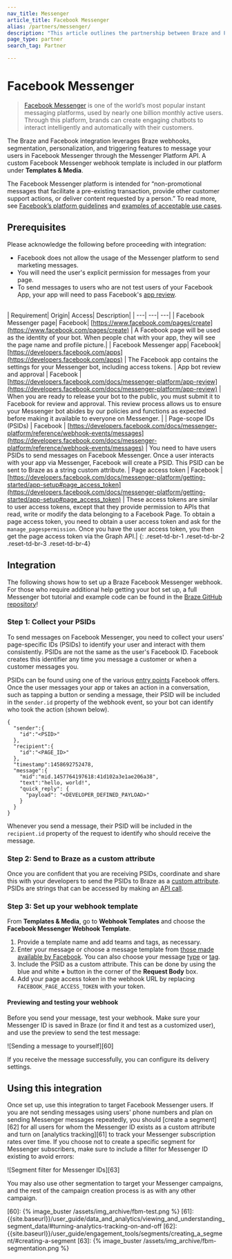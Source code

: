 ```yaml
---
nav_title: Messenger
article_title: Facebook Messenger
alias: /partners/messenger/
description: "This article outlines the partnership between Braze and Facebook Messenger, one of the world’s most popular instant messaging platforms."
page_type: partner
search_tag: Partner

---
```


# Facebook Messenger

> [Facebook Messenger](https://developers.facebook.com/docs/messenger-platform/) is one of the world’s most popular instant messaging platforms, used by nearly one billion monthly active users. Through this platform, brands can create engaging chatbots to interact intelligently and automatically with their customers.

The Braze and Facebook integration leverages Braze webhooks, segmentation, personalization, and triggering features to message your users in Facebook Messenger through the Messenger Platform API. A custom Facebook Messenger webhook template is included in our platform under **Templates & Media**.

The Facebook Messenger platform is intended for “non-promotional messages that facilitate a pre-existing transaction, provide other customer support actions, or deliver content requested by a person.” To read more, see [Facebook’s platform guidelines](https://developers.facebook.com/docs/messenger-platform) and [examples of acceptable use cases](https://developers.facebook.com/docs/messenger-platform/app-review#examples_acceptable).

## Prerequisites

Please acknowledge the following before proceeding with integration:
- Facebook does not allow the usage of the Messenger platform to send marketing messages. 
- You will need the user's explicit permission for messages from your page. 
- To send messages to users who are not test users of your Facebook App, your app will need to pass Facebook's [app review](https://developers.facebook.com/docs/messenger-platform/app-review).<br><br>

| Requirement| Origin| Access| Description|
| ---| ---| ---|
| Facebook Messenger page| Facebook| [https://www.facebook.com/pages/create](https://www.facebook.com/pages/create) | A Facebook page will be used as the identity of your bot. When people chat with your app, they will see the page name and profile picture.|
| Facebook Messenger app| Facebook| [https://developers.facebook.com/apps](https://developers.facebook.com/apps) | The Facebook app contains the settings for your Messenger bot, including access tokens.
| App bot review and approval | Facebook | [https://developers.facebook.com/docs/messenger-platform/app-review](https://developers.facebook.com/docs/messenger-platform/app-review) | When you are ready to release your bot to the public, you must submit it to Facebook for review and approval. This review process allows us to ensure your Messenger bot abides by our policies and functions as expected before making it available to everyone on Messenger. |
| Page-scope IDs (PSIDs) | Facebook | [https://developers.facebook.com/docs/messenger-platform/reference/webhook-events/messages](https://developers.facebook.com/docs/messenger-platform/reference/webhook-events/messages) | You need to have users PSIDs to send messages on Facebook Messenger. Once a user interacts with your app via Messenger, Facebook will create a PSID. This PSID can be sent to Braze as a string custom attribute.
| Page access token | Facebook | [https://developers.facebook.com/docs/messenger-platform/getting-started/app-setup#page_access_token](https://developers.facebook.com/docs/messenger-platform/getting-started/app-setup#page_access_token) | These access tokens are similar to user access tokens, except that they provide permission to APIs that read, write or modify the data belonging to a Facebook Page. To obtain a page access token, you need to obtain a user access token and ask for the `manage_pagespermission`. Once you have the user access token, you then get the page access token via the Graph API.|
{: .reset-td-br-1 .reset-td-br-2 .reset-td-br-3  .reset-td-br-4}

## Integration

The following shows how to set up a Braze Facebook Messenger webhook. 
For those who require additional help getting your bot set up, a full Messenger bot tutorial and example code can be found in the [Braze GitHub repository](https://github.com/Appboy/appboy-fb-messenger-bot)!

### Step 1: Collect your PSIDs

To send messages on Facebook Messenger, you need to collect your users' page-specific IDs (PSIDs) to identify your user and interact with them consistently. PSIDs are not the same as the user's Facebook ID. Facebook creates this identifier any time you message a customer or when a customer messages you.

PSIDs can be found using one of the various [entry points](https://developers.facebook.com/docs/messenger-platform/discovery) Facebook offers. Once the user messages your app or takes an action in a conversation, such as tapping a button or sending a message, their PSID will be included in the `sender.id` property of the webhook event, so your bot can identify who took the action (shown below).

```
{
  "sender":{
    "id":"<PSID>"
  },
  "recipient":{
    "id":"<PAGE_ID>"
  },
  "timestamp":1458692752478,
  "message":{
    "mid":"mid.1457764197618:41d102a3e1ae206a38",
    "text":"hello, world!",
    "quick_reply": {
      "payload": "<DEVELOPER_DEFINED_PAYLOAD>"
    }
  }
}
```

Whenever you send a message, their PSID will be included in the `recipient.id` property of the request to identify who should receive the message.

### Step 2: Send to Braze as a custom attribute

Once you are confident that you are receiving PSIDs, coordinate and share this with your developers to send the PSIDs to Braze as a [custom attribute]({{site.baseurl}}/user_guide/Data_and_Analytics/Custom_Data/Custom_Attributes/#custom-attributes). PSIDs are strings that can be accessed by making an [API call](https://developers.facebook.com/docs/messenger-platform/reference/send-api).

### Step 3: Set up your webhook template

From **Templates & Media**, go to **Webhook Templates** and choose the **Facebook Messenger Webhook Template**.

1. Provide a template name and add teams and tags, as necessary.
2. Enter your message or choose a message template from [those made available by Facebook](https://developers.facebook.com/docs/messenger-platform/reference/webhook-events/messages). You can also choose your message [type](https://developers.facebook.com/docs/messenger-platform/send-messages#message_types) or [tag](https://developers.facebook.com/docs/messenger-platform/send-messages/message-tags).
3. Include the PSID as a custom attribute. This can be done by using the blue and white **+** button in the corner of the **Request Body** box.
3. Add your page access token in the webhook URL by replacing `FACEBOOK_PAGE_ACCESS_TOKEN` with your token.

#### Previewing and testing your webhook

Before you send your message, test your webhook. Make sure your Messenger ID is saved in Braze (or find it and test as a customized user), and use the preview to send the test message:

![Sending a message to yourself][60]

If you receive the message successfully, you can configure its delivery settings.

## Using this integration

Once set up, use this integration to target Facebook Messenger users. If you are not sending messages using users' phone numbers and plan on sending Messenger messages repeatedly, you should [create a segment][62] for all users for whom the Messenger ID exists as a custom attribute and turn on [analytics tracking][61] to track your Messenger subscription rates over time. If you choose not to create a specific segment for Messenger subscribers, make sure to include a filter for Messenger ID existing to avoid errors:

![Segment filter for Messenger IDs][63]

You may also use other segmentation to target your Messenger campaigns, and the rest of the campaign creation process is as with any other campaign.

[60]: {% image_buster /assets/img_archive/fbm-test.png %}
[61]: {{site.baseurl}}/user_guide/data_and_analytics/viewing_and_understanding_segment_data/#turning-analytics-tracking-on-and-off
[62]: {{site.baseurl}}/user_guide/engagement_tools/segments/creating_a_segment/#creating-a-segment
[63]: {% image_buster /assets/img_archive/fbm-segmentation.png %}